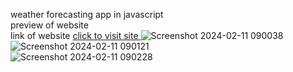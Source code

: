 weather forecasting app in javascript
<br>
preview of website
<br>
 link of website <a href="https://arpitbhatia23.github.io/weather_forecasting/"> click to visit site </a>
![Screenshot 2024-02-11 090038](https://github.com/arpitbhatia23/weather_forecasting/assets/156578394/d096ba0a-c5d5-456f-bdd2-129fb94dd18d)
<br>
![Screenshot 2024-02-11 090121](https://github.com/arpitbhatia23/weather_forecasting/assets/156578394/92cac83c-ca9f-40ca-b975-9bacc0e2cc5b)<br>
![Screenshot 2024-02-11 090228](https://github.com/arpitbhatia23/weather_forecasting/assets/156578394/29792f11-78d9-47f4-ad0e-6dc357b9d592)
